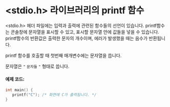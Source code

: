 # <stdio.h> 라이브러리의 printf 함수
<stdio.h> 헤더 파일에는 입력과 출력에 관련된 함수들의 선언이 있습니다. 
printf함수는 콘솔창에 문자열을 표시할 수 있고, 표시할 문자열 안에 값들을 넣을 수 있습니다. 
printf함수의 반환값은 출력한 문자의 개수이며, 에러가 발생했을 때는 음수가 반환됩니다.

printf 함수를 호출할 때 첫번째 매개변수에는 문자열을 씁니다. 

문자열은 `"` `문자들` `"` 형태로 씁니다. 

#### 예제 코드:
```c
int main() {
   printf("C"); /* 화면에 C가 출력됩니다. */
}
```
